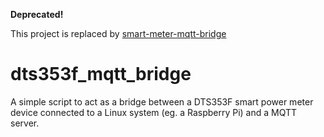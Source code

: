 **Deprecated!**

This project is replaced by [smart-meter-mqtt-bridge](https://github.com/WouterGritter/smart-meter-mqtt-bridge)

# dts353f_mqtt_bridge

A simple script to act as a bridge between a DTS353F smart power meter device connected to a Linux system (eg. a Raspberry Pi) and a MQTT server.
